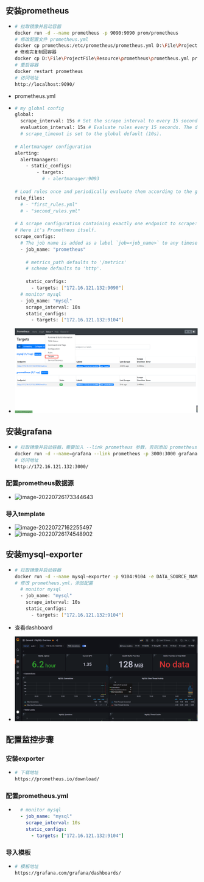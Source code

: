 ## 安装prometheus

* ```bash
  # 拉取镜像并启动容器
  docker run -d --name prometheus -p 9090:9090 prom/prometheus
  # 修改配置文件 prometheus.yml
  docker cp prometheus:/etc/prometheus/prometheus.yml D:\File\ProjectFile\Resource\prometheus\
  # 修改完复制回容器
  docker cp D:\File\ProjectFile\Resource\prometheus\prometheus.yml prometheus:/etc/prometheus/prometheus.yml
  # 重启容器
  docker restart prometheus
  # 访问地址
  http://localhost:9090/
  ```

* prometheus.yml

* ```bash
  # my global config
  global:
    scrape_interval: 15s # Set the scrape interval to every 15 seconds. Default is every 1 minute.
    evaluation_interval: 15s # Evaluate rules every 15 seconds. The default is every 1 minute.
    # scrape_timeout is set to the global default (10s).
  
  # Alertmanager configuration
  alerting:
    alertmanagers:
      - static_configs:
          - targets:
            # - alertmanager:9093
  
  # Load rules once and periodically evaluate them according to the global 'evaluation_interval'.
  rule_files:
    # - "first_rules.yml"
    # - "second_rules.yml"
  
  # A scrape configuration containing exactly one endpoint to scrape:
  # Here it's Prometheus itself.
  scrape_configs:
    # The job name is added as a label `job=<job_name>` to any timeseries scraped from this config.
    - job_name: "prometheus"
  
      # metrics_path defaults to '/metrics'
      # scheme defaults to 'http'.
  
      static_configs:
        - targets: ["172.16.121.132:9090"]
    # monitor mysql
    - job_name: "mysql"
      scrape_interval: 10s
      static_configs:
        - targets: ["172.16.121.132:9104"]  
  ```

* ![image-20220726173059546](../../file/image/docker-grafana-prometheus/image-20220726173059546.png)

## 安装grafana

* ```bash
  # 拉取镜像并启动容器，需要加入 --link prometheus 参数，否则添加 prometheus 报错，406
  docker run -d --name=grafana --link prometheus -p 3000:3000 grafana/grafana
  # 访问地址
  http://172.16.121.132:3000/
  ```

### 配置prometheus数据源

* ![image-20220726173344643](../../file/image/docker-grafana-prometheus/image-20220726173344643.png)

### 导入template

* ![image-20220727162255497](../../file/image/docker-grafana-prometheus/image-20220727162255497.png)
* ![image-20220726174548902](../../file/image/docker-grafana-prometheus/image-20220726174548902.png)

## 安装mysql-exporter

* ```bash
  # 拉取镜像并启动容器
  docker run -d --name mysql-exporter -p 9104:9104 -e DATA_SOURCE_NAME="root:root@(172.16.121.132:3306)/" prom/mysqld-exporter
  # 修改 prometheus.yml，添加配置
    # monitor mysql
    - job_name: "mysql"
      scrape_interval: 10s
      static_configs:
        - targets: ["172.16.121.132:9104"] 
  ```

* 查看dashboard

* ![image-20220727163221832](../../file/image/docker-grafana-prometheus/image-20220727163221832.png)

## 配置监控步骤

### 安装exporter

* ```bash
  # 下载地址
  https://prometheus.io/download/
  ```

### 配置prometheus.yml

* ```yaml
    # monitor mysql
    - job_name: "mysql"
      scrape_interval: 10s
      static_configs:
        - targets: ["172.16.121.132:9104"] 
  ```

### 导入模板

* ```bash
  # 模板地址
  https://grafana.com/grafana/dashboards/
  ```